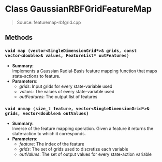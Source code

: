 # Class GaussianRBFGridFeatureMap
> Source: featuremap-rbfgrid.cpp
## Methods
### ``void map (vector<SingleDimensionGrid*>& grids, const vector<double>& values, FeatureList* outFeatures)``
* **Summary**:  
  Implements a Gaussian Radial-Basis feature mapping function that maps state-actions to feature.  
* **Parameters**:  
  * _grids_: Input grids for every state-variable used
  * _values_: The values of every state-variable used
  * _outFeatures_: The output list of features
### ``void unmap (size_t feature, vector<SingleDimensionGrid*>& grids, vector<double>& outValues)``
* **Summary**:  
  Inverse of the feature mapping operation. Given a feature it returns the state-action to which it corresponds.  
* **Parameters**:  
  * _feature_: The index of the feature
  * _grids_: The set of grids used to discretize each variable
  * _outValues_: The set of output values for every state-action variable
